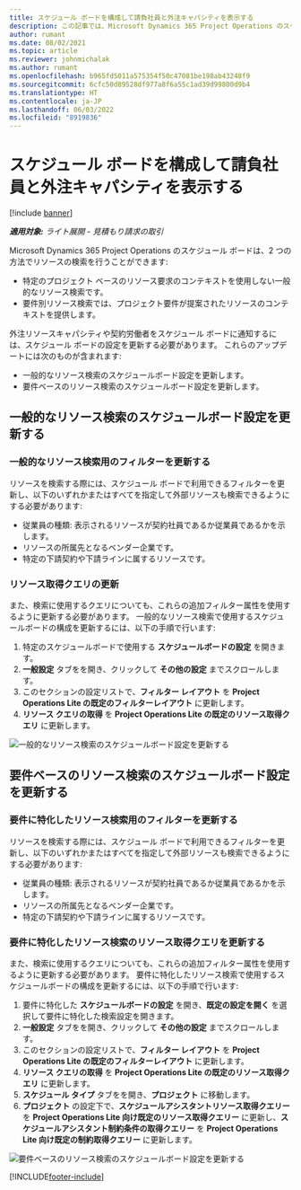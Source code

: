 ```yaml
---
title: スケジュール ボードを構成して請負社員と外注キャパシティを表示する
description: この記事では、Microsoft Dynamics 365 Project Operations のスケジュール ボードを設定して、プロジェクトのリソース要件に人員を配置する際に下請けリソースのキャパシティを表示する方法について説明します。
author: rumant
ms.date: 08/02/2021
ms.topic: article
ms.reviewer: johnmichalak
ms.author: rumant
ms.openlocfilehash: b965fd5011a575354f50c47081be198ab43248f9
ms.sourcegitcommit: 6cfc50d89528df977a8f6a55c1ad39d99800d9b4
ms.translationtype: HT
ms.contentlocale: ja-JP
ms.lasthandoff: 06/03/2022
ms.locfileid: "8919836"
---
```

# <a name="configure-schedule-board-to-show-contract-workers-and-subcontracted-capacity"></a>スケジュール ボードを構成して請負社員と外注キャパシティを表示する 

[!include [banner](../../includes/dataverse-preview.md)]

_**適用対象:** ライト展開 - 見積もり請求の取引_

Microsoft Dynamics 365 Project Operations のスケジュール ボードは、2 つの方法でリソースの検索を行うことができます:

- 特定のプロジェクト ベースのリソース要求のコンテキストを使用しない一般的なリソース検索です。
- 要件別リソース検索では、プロジェクト要件が提案されたリソースのコンテキストを提供します。

外注リソースキャパシティや契約労働者をスケジュール ボードに通知するには、スケジュール ボードの設定を更新する必要があります。 これらのアップデートには次のものが含まれます: 
- 一般的なリソース検索のスケジュールボード設定を更新します。
- 要件ベースのリソース検索のスケジュールボード設定を更新します。

## <a name="update-schedule-board-settings-for-general-resource-search"></a>一般的なリソース検索のスケジュールボード設定を更新する
### <a name="update-filters-for-general-resource-search"></a>一般的なリソース検索用のフィルターを更新する
リソースを検索する際には、スケジュール ボードで利用できるフィルターを更新し、以下のいずれかまたはすべてを指定して外部リソースも検索できるようにする必要があります:
  - 従業員の種類: 表示されるリソースが契約社員であるか従業員であるかを示します。
  - リソースの所属先となるベンダー企業です。
  - 特定の下請契約や下請ラインに属するリソースです。
    
### <a name="update-retrieve-resource-query"></a>リソース取得クエリの更新
また、検索に使用するクエリについても、これらの追加フィルター属性を使用するように更新する必要があります。 一般的なリソース検索で使用するスケジュールボードの構成を更新するには、以下の手順で行います:  
1. 特定のスケジュールボードで使用する **スケジュールボードの設定** を開きます。
2. **一般設定** タブをを開き、クリックして **その他の設定** までスクロールします。
3. このセクションの設定リストで、**フィルター レイアウト** を **Project Operations Lite の既定のフィルターレイアウト** に更新します。
4. **リソース クエリの取得** を **Project Operations Lite の既定のリソース取得クエリ** に更新します。

![一般的なリソース検索のスケジュールボード設定を更新する](../media/BoardSettings.png)  

## <a name="update-schedule-board-settings-for-requirementbased-resource-search"></a>要件ベースのリソース検索のスケジュールボード設定を更新する
### <a name="update-filters-for-requirement-specific-resource-search"></a>要件に特化したリソース検索用のフィルターを更新する 
リソースを検索する際には、スケジュール ボードで利用できるフィルターを更新し、以下のいずれかまたはすべてを指定して外部リソースも検索できるようにする必要があります:
 - 従業員の種類: 表示されるリソースが契約社員であるか従業員であるかを示します。
 - リソースの所属先となるベンダー企業です。
 - 特定の下請契約や下請ラインに属するリソースです。

### <a name="update-retrieve-resource-query-for-requirement-specific-resource-search"></a>要件に特化したリソース検索のリソース取得クエリを更新する 
また、検索に使用するクエリについても、これらの追加フィルター属性を使用するように更新する必要があります。 要件に特化したリソース検索で使用するスケジュールボードの構成を更新するには、以下の手順で行います:

1. 要件に特化した **スケジュールボードの設定** を開き、**既定の設定を開く** を選択して要件に特化した検索設定を開きます。
2. **一般設定** タブをを開き、クリックして **その他の設定** までスクロールします。
3. このセクションの設定リストで、**フィルター レイアウト** を **Project Operations Lite の既定のフィルターレイアウト** に更新します。
4. **リソース クエリの取得** を **Project Operations Lite の既定のリソース取得クエリ** に更新します。
5. **スケジュール タイプ** タブをを開き、**プロジェクト** に移動します。
6. **プロジェクト** の設定下で、**スケジュールアシスタントリソース取得クエリー** を **Project Operations Lite 向け既定のリソース取得クエリー** に更新し、**スケジュールアシスタント制約条件の取得クエリー** を **Project Operations Lite 向け既定の制約取得クエリー** に更新します。

![要件ベースのリソース検索のスケジュールボード設定を更新する](../media/SASettings.png)  

[!INCLUDE[footer-include](../../includes/footer-banner.md)]
